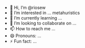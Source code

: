 - 👋 Hi, I’m @riosew
- 👀 I’m interested in ... metahuristics
- 🌱 I’m currently learning ...
- 💞️ I’m looking to collaborate on ...
- 📫 How to reach me ...
- 😄 Pronouns: ...
- ⚡ Fun fact: ...

<!---
riosew/riosew is a ✨ special ✨ repository because its `README.md` (this file) appears on your GitHub profile.
You can click the Preview link to take a look at your changes.
--->
